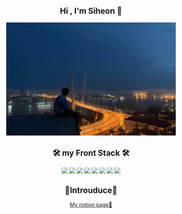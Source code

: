 ## <div align="center"> Hi , I'm Siheon 🙌 </div>

<div align="center">
<img src="/siheon.jpg" width="450px" height="300px" title="px(픽셀) 크기 설정" alt="RubberDuck"></img><br/>
</div> 

## <div align="center"> 🛠 my Front Stack 🛠 <div>

<div align="center">
<img src="https://img.shields.io/badge/HTML-E34F26?style=flat-square&logo=HTML5&logoColor=white"/> <img src="https://img.shields.io/badge/CSS3-1572B6?style=flat-square&logo=CSS3&logoColor=white"/> <img src="https://img.shields.io/badge/JavaScript-FFF000?style=flat-square&logo=JavaScript&logoColor=white"/> <img src="https://img.shields.io/badge/React-0088CC?style=flat-square&logo=React&logoColor=white"/> <img src="https://img.shields.io/badge/Vue-4FC08D?style=flat-square&logo=Vue.js&logoColor=white"/> <img src="https://img.shields.io/badge/npm-CB3837?style=flat-square&logo=npm&logoColor=white"/> <img src="https://img.shields.io/badge/Redux-764ABC?style=flat-square&logo=Redux&logoColor=white"/> <img src="https://img.shields.io/badge/Node.js-339933?style=flat-square&logo=Node.js&logoColor=white"/> 
</div>


## <div align="center">  💜Introuduce💜 <div>

<div align="center">
  <a href="https://nervous-droplet-18a.notion.site/b95ddc62d06545f1a0e975834a9338b5" target="_blank">
    My notion page📃
  </a>
</div>



<!---
kims970908/kims970908 is a ✨ special ✨ repository because its `README.md` (this file) appears on your GitHub profile.
You can click the Preview link to take a look at your changes.
--->
